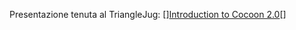 Presentazione tenuta al TriangleJug: [<html>]<a href="http://trijug.org/downloads/Cocoon_Slides_PDF.zip">Introduction to Cocoon 2.0</a>[</html>]
